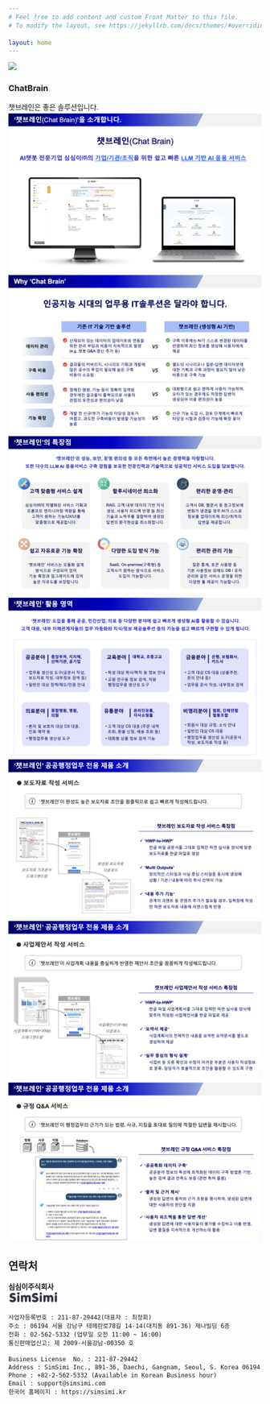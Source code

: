 ```yaml
---
# Feel free to add content and custom Front Matter to this file.
# To modify the layout, see https://jekyllrb.com/docs/themes/#overriding-theme-defaults

layout: home
---
```



<img src="/images/챗브레인_BI_logo.png"  width="200">

### ChatBrain

챗브레인은 좋은 솔루션입니다.
<img src="brochure_001.png" alt="챗브레인, AI챗봇 전문기업 심심이㈜의 기업/기관/조직을 위한 쉽고 빠른 LLM 기반 AI 응용 서비스">
<img src="brochure_002.png" alt="챗브레인 > 데이터 관리 > 구축 이후에는 AI가 스스로 변경된 데이터를 반영하여 최신 정보를 생성해 사용자에게 제공, 구축 비용 > 별도의 시나리오나 질문-답변 데이터셋에 대한 기획과 구축 과정이 필요치 않아 낮은 비용으로 구축 가능, 사용 편의성 > 대화형으로 쉽고 편하게 사용이 가능하며, 오타가 있는 경우에도 적정한 답변이 생성되어 이용 편의성이 높음, 기능 확장 > 신규 기능 도입 시, 검토 단계에서 빠르게 타당성 시험과 검증이 가능해 확장 용이">
<img src="brochure_003.png" alt="‘챗브레인’은 성능, 보안, 운영 편의성 등 모든 측면에서 높은 경쟁력을 자랑합니다. 또한 다수의 LLM AI 응용서비스 구축 경험을 보유한 전문인력과 기술력으로 성공적인 서비스 도입을 담보합니다. 심심이㈜의 차별화된 서비스 기획과 프롬프트 엔지니어링 역량을 통해 고객이 원하는 기능/UX/UI를 맞춤형으로 제공합니다. RAG, 고객 내부 데이터 기반 지식 생성, 사용자 피드백 반영 등 최신 기술과 노하우를 결합하여 생성된 답변의 환각현상을 최소화합니다. 고객사 DB, 웹문서 등 참고정보에 변화가 생겼을 경우 AI가 스스로 정보를 업데이트해 최신/최적의 답변을 제공합니다. ‘챗브레인’ 서비스는 모듈화 설계 방식으로 구성되어 있어기능 확장과 업그레이드에 있어 높은 자유도를 보장합니다. SaaS, On-premise(구축형) 등 고객사가 원하는 방식으로 서비스 도입이 가능합니다. 질문 통계, 토큰 사용량 등기본 사용정보 외에도 DB / 유저 관리와 같은 서비스 운영을 위한 다양한 툴 제공이 가능합니다.">
<img src="brochure_004.png" alt="‘챗브레인’ 도입을 통해 공공, 민간산업, 의료 등 다양한 분야에 쉽고 빠르게 생성형 AI를 활용할 수 있습니다. 고객 대응, 내부 이해관계자들의 업무 자동화와 지식/정보 제공솔루션 등의 기능을 쉽고 빠르게 구현할 수 있게 됩니다. 공공분야(중아부처, 지자체, 산하기관, 공기업) : 업무용 생산성 도구(공문서 작성, 보도자료 작성, 내부정보 검색 등) / 일반인 대상 정책/제도/민원 안내, 교육분야(대학교, 초중고교) : 학생 대상 학사/학칙 등 정보 안내 / 교원 연구용 정보 검색, 직원 행정업무용 생산성 도구, 금융분야(은행, 보험회사, 카드사) : 고객 대상 CS 대응 (상품추천, 문의 안내 등) / 업무용 문서 작성, 내부정보 검색, 의료분야(종합병원, 병원, 의원) : 환자 및 보호자 대상 CS 대응, 진료 예약 등 / 행정업무용 생산성 도구, 유통분야(온라인유통, 자사쇼핑몰) : 고객 대상 CS 대응 (주문 내역 조회, 환불 신청, 배송 조회 등) / 대화형 상품 정보 검색 기능, 비영리분야(협회, 단체연합, 협동조합) : 회원사 대상 규정, 소식 안내 / 일반인 대상 CS 대응 / 행정업무용 생산성 도구(공문서 작성, 보도자료 작성 등)">
<img src="brochure_005.png" alt="‘챗브레인’ 공공행정업무 전용 제품 소개 > 보도자료 작성 서비스 : ‘챗브레인’이 완성도 높은 보도자료 초안을 원클릭으로 쉽고 빠르게 작성해드립니다. ‘HWP-to-HWP’ 한글 파일 공문서를 그대로 입력만 하면 실사용 양식에 맞춘보도자료를 한글 파일로 생성, ‘Multi Outputs’ 창의적인 스타일과 사실 중심 스타일을 동시에 생성해상황 / 기관 / 내용에 따라 취사 선택이 가능, ‘내용 추가 기능’ 관계자 코멘트 등 콘텐츠 추가가 필요할 경우, 입력창에 작성만 하면 보도자료 내용에 자연스럽게 반영 ">
<img src="brochure_006.png" alt="‘챗브레인’ 공공행정업무 전용 제품 소개 > 사업제안서 작성 서비스 : ‘챗브레인’이 사업계획 내용을 충실하게 반영한 제안서 초안을 꼼꼼하게 작성해드립니다. ‘HWP-to-HWP’ 한글 파일 사업계획서를 그대로 입력만 하면 실사용 양식에맞추어 작성된 사업제안서를 한글 파일로 제공, ‘요약서 제공’ 사업계획서의 전체적인 내용을 요약한 요약문서를 별도로생성하여 제공, ‘실무 중심의 형식 설계’ 사업비 등 오류 확인과 수정이 어려운 부분은 사용자 작성정보로 분류, 담당자가 효율적으로 초안을 활용할 수 있도록 구현 ">
<img src="brochure_007.png" alt="‘챗브레인’ 공공행정업무 전용 제품 소개 > 규정 Q&amp;A 서비스 : ‘챗브레인’이 행정업무의 근기가 되는 법령, 사규, 지침을 토대로 질의에 적절한 답변을 제시합니다. ‘공공특화 데이터 구축’ 공공분야 정보의 특성에 최적화된 데이터 구축 방법론 기반,높은 검색 결과 만족도 보증 (관련 특허 출원), ‘출처 및 근거 제시’ 생성된 답변의 출처와 근거 조항을 명시하여, 생성된 답변에 대한 사용자의 판단을 지원, ‘사용자 피드백을 통한 답변 개선’ 생성된 답변에 대한 사용자들의 평가를 수집하고 이를 반영,답변 품질을 지속적으로 개선하는데 활용">



## **연락처**

**심심이주식회사**  
<img src="/images/logo.jpg"  width="100">

    사업자등록번호 : 211-87-29442(대표자 : 최정회)  
    주소 : 06194 서울 강남구 테헤란로78길 14-14(대치동 891-36) 제나빌딩 6층  
    전화 : 02-562-5332 (업무일 오전 11:00 ~ 16:00)  
    통신판매업신고: 제 2009-서울강남-00350 호  

    Business License  No. : 211-87-29442  
    Address : SimSimi Inc., 891-36, Daechi, Gangnam, Seoul, S. Korea 06194  
    Phone : +82-2-562-5332 (Available in Korean Business hour)  
    Email : support@simsimi.com
    한국어 홈페이지 : https://simsimi.kr
